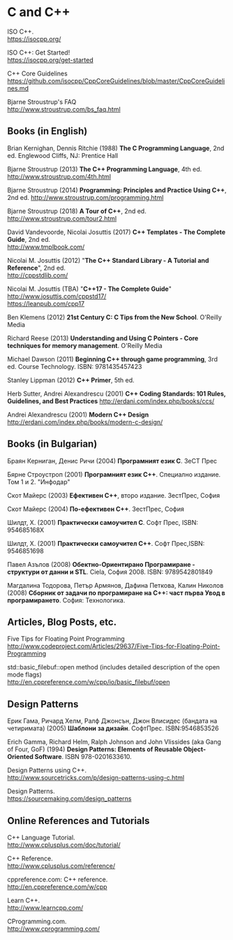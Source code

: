 # C and C++


ISO C++.  
https://isocpp.org/

ISO C++: Get Started!  
https://isocpp.org/get-started

C++ Core Guidelines  
https://github.com/isocpp/CppCoreGuidelines/blob/master/CppCoreGuidelines.md

Bjarne Stroustrup's FAQ  
http://www.stroustrup.com/bs_faq.html



## Books (in English)
Brian Kernighan, Dennis Ritchie (1988) **The C Programming Language**, 2nd ed. Englewood Cliffs, NJ: Prentice Hall

Bjarne Stroustrup (2013) **The C++ Programming Language**, 4th ed.  
http://www.stroustrup.com/4th.html

Bjarne Stroustrup (2014) **Programming: Principles and Practice Using C++**, 2nd ed.
http://www.stroustrup.com/programming.html

Bjarne Stroustrup (2018) **A Tour of C++**, 2nd ed.  
http://www.stroustrup.com/tour2.html

David Vandevoorde, Nicolai Josuttis (2017) **C++ Templates - The Complete Guide**, 2nd ed.  
http://www.tmplbook.com/

Nicolai M. Josuttis (2012) "**The C++ Standard Library - A Tutorial and Reference**", 2nd ed.  
http://cppstdlib.com/

Nicolai M. Josuttis (TBA) "**C++17 - The Complete Guide**"  
http://www.josuttis.com/cppstd17/  
https://leanpub.com/cpp17

Ben Klemens (2012) **21st Century C: C Tips from the New School**. O'Reilly Media

Richard Reese (2013) **Understanding and Using C Pointers - Core techniques for memory management**. O'Reilly Media

Michael Dawson (2011) **Beginning C++ through game programming**, 3rd ed. Course Technology. ISBN: 9781435457423

Stanley Lippman (2012) **C++ Primer**, 5th ed.

Herb Sutter, Andrei Alexandrescu (2001) **C++ Coding Standards: 101 Rules, Guidelines, and Best Practices**
http://erdani.com/index.php/books/ccs/

Andrei Alexandrescu (2001) **Modern C++ Design**  
http://erdani.com/index.php/books/modern-c-design/


## Books (in Bulgarian)

Браян Керниган, Денис Ричи (2004) **Програмният език C**. ЗеСТ Прес

Бярне Строустроп (2001) **Програмният език С++**. Специално издание. Том 1 и 2. "Инфодар"

Скот Майерс (2003) **Ефективен C++**, второ издание. ЗестПрес, София

Скот Майерс (2004) **По-ефективен C++**. ЗестПрес, София

Шилдт, Х. (2001) **Практически самоучител С**. Софт Прес, ISBN: 954685168X

Шилдт, Х. (2001) **Практически самоучител С++**. Софт Прес,ISBN: 9546851698

Павел Азълов (2008) **Обектно-Ориентирано Програмиране - структури от данни и STL**. Ciela, София 2008. ISBN: 9789542801849

Магдалина Тодорова, Петър Армянов, Дафина Петкова, Калин Николов (2008) **Сборник от задачи по програмиране на С++: част първа Увод в програмирането**. София: Технологика.



## Articles, Blog Posts, etc.

Five Tips for Floating Point Programming  
http://www.codeproject.com/Articles/29637/Five-Tips-for-Floating-Point-Programming

std::basic_filebuf::open method (includes detailed description of the open mode flags)  
http://en.cppreference.com/w/cpp/io/basic_filebuf/open



## Design Patterns
Ерик Гама, Ричард Хелм, Ралф Джонсън, Джон Влисидес (бандата на четиримата) (2005) **Шаблони за дизайн**. СофтПрес. ISBN:9546853526

Erich Gamma, Richard Helm, Ralph Johnson and John Vlissides (aka Gang of Four, GoF) (1994) **Design Patterns: Elements of Reusable Object-Oriented Software**. ISBN 978-0201633610.

Design Patterns using C++.  
http://www.sourcetricks.com/p/design-patterns-using-c.html

Design Patterns.  
https://sourcemaking.com/design_patterns



## Online References and Tutorials
C++ Language Tutorial.  
http://www.cplusplus.com/doc/tutorial/

C++ Reference.  
http://www.cplusplus.com/reference/

cppreference.com: C++ reference.  
http://en.cppreference.com/w/cpp

Learn C++.  
http://www.learncpp.com/

CProgramming.com.  
http://www.cprogramming.com/

